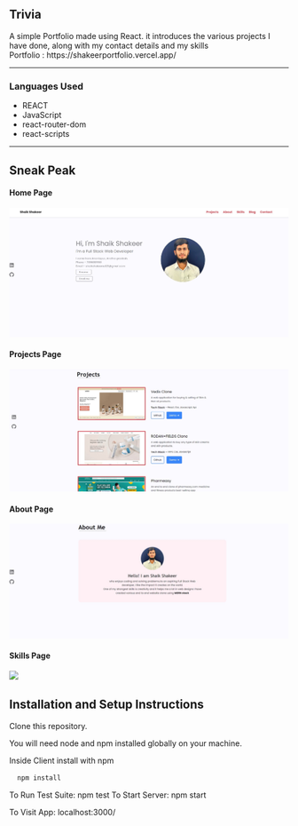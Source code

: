 <h2>Trivia</h2>
A simple Portfolio made using React. it introduces the various projects I have done, along with my contact details and my skills

</br>
Portfolio : https://shakeerportfolio.vercel.app/

<hr/>
<h3>Languages Used</h3>

* REACT
* JavaScript
* react-router-dom
* react-scripts

<hr/>

## Sneak Peak
#### Home Page
<img width="600px" src="https://github.com/shakeer7396/portfolio/blob/main/public/images/front%20page1.jpg?raw=true"/>

#### Projects Page
<img width="600px" src="https://github.com/shakeer7396/portfolio/blob/main/public/images/profile%20page2.jpg?raw=true"/>

#### About Page
<img width="600px" src="https://github.com/shakeer7396/portfolio/blob/main/public/images/about%20page3.jpg?raw=true"/>

#### Skills Page
<img width="600px" src="https://user-images.githubusercontent.com/86405837/139438537-4e117232-1ba1-49b4-bb7b-4dfa394f734a.png"/>



## Installation and Setup Instructions
Clone this repository.

You will need node and npm installed globally on your machine. 

Inside Client install with npm


```bash
  npm install
```

To Run Test Suite: npm test To Start Server: npm start

To Visit App: localhost:3000/
